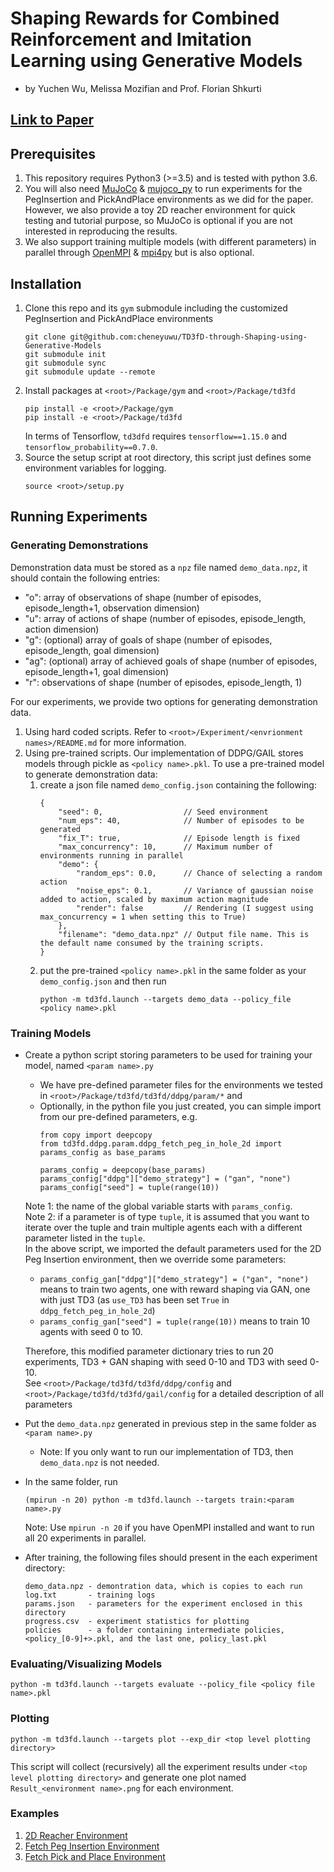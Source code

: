 # Shaping Rewards for Combined Reinforcement and Imitation Learning using Generative Models
- by Yuchen Wu, Melissa Mozifian and Prof. Florian Shkurti

## [Link to Paper](.)

## Prerequisites
1. This repository requires Python3 (>=3.5) and is tested with python 3.6.
2. You will also need [MuJoCo](http://mujoco.org/) & [mujoco_py](https://github.com/openai/mujoco-py) to run experiments for the PegInsertion and PickAndPlace environments as we did for the paper. However, we also provide a toy 2D reacher environment for quick testing and tutorial purpose, so MuJoCo is optional if you are not interested in reproducing the results.
3. We also support training multiple models (with different parameters) in parallel through [OpenMPI](https://www.open-mpi.org/) & [mpi4py](https://mpi4py.readthedocs.io/en/stable/) but is also optional.


## Installation
1. Clone this repo and its `gym` submodule including the customized PegInsertion and PickAndPlace environments
    ```
    git clone git@github.com:cheneyuwu/TD3fD-through-Shaping-using-Generative-Models
    git submodule init
    git submodule sync
    git submodule update --remote
    ```
2. Install packages at `<root>/Package/gym` and  `<root>/Package/td3fd`
    ```
    pip install -e <root>/Package/gym
    pip install -e <root>/Package/td3fd
    ```
    In terms of Tensorflow, `td3dfd` requires `tensorflow==1.15.0` and `tensorflow_probability==0.7.0`.
3. Source the setup script at root directory, this script just defines some environment variables for logging.
    ```
    source <root>/setup.py
    ```

## Running Experiments

### Generating Demonstrations
Demonstration data must be stored as a `npz` file named `demo_data.npz`, it should contain the following entries:
- "o": array of observations of shape (number of episodes, episode_length+1, observation dimension)
- "u": array of actions of shape (number of episodes, episode_length, action dimension)
- "g": (optional) array of goals of shape (number of episodes, episode_length, goal dimension)
- "ag": (optional) array of achieved goals of shape (number of episodes, episode_length+1, goal dimension)
- "r": observations of shape (number of episodes, episode_length, 1)

For our experiments, we provide two options for generating demonstration data.
1. Using hard coded scripts. Refer to `<root>/Experiment/<envrionment names>/README.md` for more information.
2. Using pre-trained scripts. Our implementation of DDPG/GAIL stores models through pickle as `<policy name>.pkl`. To use a pre-trained model to generate demonstration data:
    1. create a json file named `demo_config.json` containing the following:
        ```
        {
            "seed": 0,                  // Seed environment
            "num_eps": 40,              // Number of episodes to be generated
            "fix_T": true,              // Episode length is fixed
            "max_concurrency": 10,      // Maximum number of environments running in parallel
            "demo": {
                "random_eps": 0.0,      // Chance of selecting a random action
                "noise_eps": 0.1,       // Variance of gaussian noise added to action, scaled by maximum action magnitude
                "render": false         // Rendering (I suggest using max_concurrency = 1 when setting this to True)
            },
            "filename": "demo_data.npz" // Output file name. This is the default name consumed by the training scripts.
        }
        ```
    2. put the pre-trained `<policy name>.pkl` in the same folder as your `demo_config.json` and then run
        ```
        python -m td3fd.launch --targets demo_data --policy_file <policy name>.pkl
        ```

### Training Models
- Create a python script storing parameters to be used for training your model, named `<param name>.py`
    - We have pre-defined parameter files for the environments we tested in `<root>/Package/td3fd/td3fd/ddpg/param/*` and
    - Optionally, in the python file you just created, you can simple import from our pre-defined parameters, e.g.
        ```
        from copy import deepcopy
        from td3fd.ddpg.param.ddpg_fetch_peg_in_hole_2d import params_config as base_params

        params_config = deepcopy(base_params)
        params_config["ddpg"]["demo_strategy"] = ("gan", "none")
        params_config["seed"] = tuple(range(10))
        ```
    Note 1: the name of the global variable starts with `params_config`. \
    Note 2: if a parameter is of type `tuple`, it is assumed that you want to iterate over the tuple and train multiple agents each with a different parameter listed in the `tuple`. \
    In the above script, we imported the default parameters used for the 2D Peg Insertion environment, then we override some parameters:
    - `params_config_gan["ddpg"]["demo_strategy"] = ("gan", "none")` means to train two agents, one with reward shaping via GAN, one with just TD3 (as `use_TD3` has been set `True` in `ddpg_fetch_peg_in_hole_2d`)
    - `params_config_gan["seed"] = tuple(range(10))` means to train 10 agents with seed 0 to 10.

    Therefore, this modified parameter dictionary tries to run 20 experiments, TD3 + GAN shaping with seed 0-10 and TD3 with seed 0-10. \
    See `<root>/Package/td3fd/td3fd/ddpg/config` and `<root>/Package/td3fd/td3fd/gail/config` for a detailed description of all parameters
- Put the `demo_data.npz` generated in previous step in the same folder as `<param name>.py`
    - Note: If you only want to run our implementation of TD3, then `demo_data.npz` is not needed.
- In the same folder, run
    ```
    (mpirun -n 20) python -m td3fd.launch --targets train:<param name>.py
    ```
    Note: Use `mpirun -n 20` if you have OpenMPI installed and want to run all 20 experiments in parallel.
- After training, the following files should present in the each experiment directory:
    ```
    demo_data.npz - demontration data, which is copies to each run
    log.txt       - training logs
    params.json   - parameters for the experiment enclosed in this directory
    progress.csv  - experiment statistics for plotting
    policies      - a folder containing intermediate policies, <policy_[0-9]+>.pkl, and the last one, policy_last.pkl
    ```

### Evaluating/Visualizing Models
```
python -m td3fd.launch --targets evaluate --policy_file <policy file name>.pkl
```

### Plotting
```
python -m td3fd.launch --targets plot --exp_dir <top level plotting directory>
```
This script will collect (recursively) all the experiment results under `<top level plotting directory>` and generate one plot named `Result_<environment name>.png` for each environment.

### Examples
1. [2D Reacher Environment](./Experiment/Reacher2D)
2. [Fetch Peg Insertion Environment](./Experiment/FetchPegInsertion)
3. [Fetch Pick and Place Environment](./Experiment/FetchPickAndPlace)